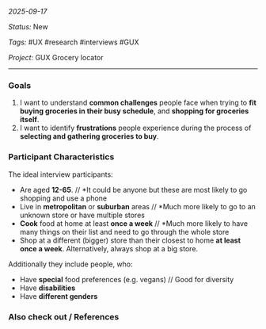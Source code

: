 *2025-09-17*

*Status:* New

*Tags:* #UX #research #interviews #GUX

*Project:* GUX Grocery locator 

<hr>

### Goals

1. I want to understand **common challenges** people face when trying to **fit buying groceries in their busy schedule**, and **shopping for groceries itself**.
2. I want to identify **frustrations** people experience during the process of **selecting and gathering groceries to buy**.

### Participant Characteristics

The ideal interview participants:
- Are aged **12-65**. // *It could be anyone but these are most likely to go shopping and use a phone
- Live in **metropolitan** or **suburban** areas // *Much more likely to go to an unknown store or have multiple stores
- **Cook** food at home at least **once a week** // *Much more likely to have many things on their list and need to go through the whole store
- Shop at a different (bigger) store than their closest to home **at least once a week**. Alternatively, always shop at a big store.

Additionally they include people, who:
- Have **special** food preferences (e.g. vegans) // Good for diversity
- Have **disabilities**
- Have **different genders**
### Also check out / References